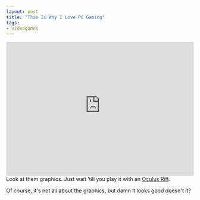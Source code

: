 ```yaml
---
layout: post
title: "This Is Why I Love PC Gaming"
tags:
- videogames
---
```


<iframe width="100%" height="360px" src="https://www.youtube-nocookie.com/embed/pVMINDxY9TM" frameborder="0" allowfullscreen></iframe>
<figcaption>Look at them graphics. Just wait 'till you play it with an <a href="http://www.oculusvr.com/">Oculus Rift</a>.</figcaption>

Of course, it's not all about the graphics, but damn it looks good doesn't it?